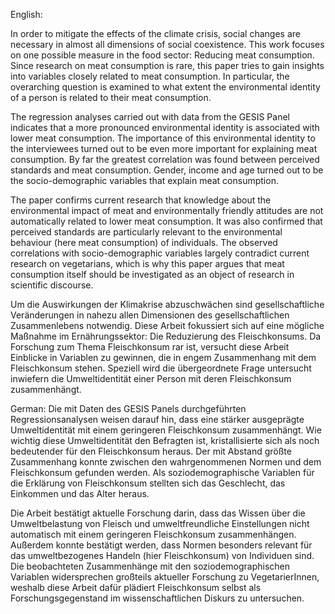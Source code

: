English: 

In order to mitigate the effects of the climate crisis, social changes are necessary in almost all dimensions of social coexistence. This work focuses on one possible measure in the food sector: Reducing meat consumption. Since research on meat consumption is rare, this paper tries to gain insights into variables closely related to meat consumption. In particular, the overarching question is examined to what extent the environmental identity of a person is related to their meat consumption.
		
The regression analyses carried out with data from the GESIS Panel indicates that a more pronounced environmental identity is associated with lower meat consumption. The importance of this environmental identity to the interviewees turned out to be even more important for explaining meat consumption. By far the greatest correlation was found between perceived standards and meat consumption. Gender, income and age turned out to be the socio-demographic variables that explain meat consumption. 
    
The paper confirms current research that knowledge about the environmental impact of meat and environmentally friendly attitudes are not automatically related to lower meat consumption. It was also confirmed that perceived standards are particularly relevant to the environmental behaviour (here meat consumption) of individuals. The observed correlations with socio-demographic variables largely contradict current research on vegetarians, which is why this paper argues that meat consumption itself should be investigated as an object of research in scientific discourse.


Um die Auswirkungen der Klimakrise abzuschwächen sind gesellschaftliche Veränderungen in nahezu allen Dimensionen des gesellschaftlichen Zusammenlebens notwendig. Diese Arbeit fokussiert sich auf eine mögliche Maßnahme im Ernährungssektor: Die Reduzierung des Fleischkonsums. Da Forschung zum Thema Fleischkonsum rar ist, versucht diese Arbeit Einblicke in Variablen zu gewinnen, die in engem Zusammenhang mit dem Fleischkonsum stehen. Speziell wird die übergeordnete Frage untersucht inwiefern die Umweltidentität einer Person mit deren Fleischkonsum zusammenhängt.

German: 
Die mit Daten des GESIS Panels durchgeführten Regressionsanalysen weisen darauf hin, dass eine stärker ausgeprägte Umweltidentität mit einem geringeren Fleischkonsum zusammenhängt. Wie wichtig diese Umweltidentität den Befragten ist, kristallisierte sich als noch bedeutender für den Fleischkonsum heraus. Der mit Abstand größte Zusammenhang konnte zwischen den wahrgenommenen Normen und dem Fleischkonsum gefunden werden. Als soziodemographische Variablen für die Erklärung von Fleischkonsum stellten sich das Geschlecht, das Einkommen und das Alter heraus. 

Die Arbeit bestätigt aktuelle Forschung darin, dass das Wissen über die Umweltbelastung von Fleisch und umweltfreundliche Einstellungen nicht automatisch mit einem geringeren Fleischkonsum zusammenhängen. Außerdem konnte bestätigt werden, dass Normen besonders relevant für das umweltbezogenes Handeln (hier Fleischkonsum) von Individuen sind. Die beobachteten Zusammenhänge mit den soziodemographischen Variablen widersprechen großteils aktueller Forschung zu VegetarierInnen, weshalb diese Arbeit dafür plädiert Fleischkonsum selbst als Forschungsgegenstand im wissenschaftlichen Diskurs zu untersuchen.
